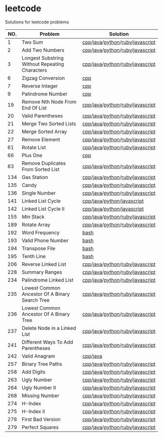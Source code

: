 # leetcode
Solutions for leetcode problems

| NO. | Problem | Solution |
|-----|---------|----------|
| 1 | Two Sum | [cpp](./TwoSum/Solution.cpp)/[java](./TwoSum/Solution.java)/[python](./TwoSum/Solution.py)/[ruby](./TwoSum/Solution.rb)/[javascript](./TwoSum/Solution.js) |
| 2 | Add Two Numbers | [cpp](./AddTwoNumbers/Solution.cpp)/[java](./AddTwoNumbers/Solution.java)/[python](./AddTwoNumbers/Solution.py)/[ruby](./AddTwoNumbers/Solution.rb)/[javascript](./AddTwoNumbers/Solution.js) |
| 3 | Longest Substring Without Repeating Characters | [cpp](./LongestSubstringWithoutRepeatingCharacters/Solution.cpp)/[java](./LongestSubstringWithoutRepeatingCharacters/Solution.java)/[python](./LongestSubstringWithoutRepeatingCharacters/Solution.py)/[ruby](./LongestSubstringWithoutRepeatingCharacters/Solution.rb)/[javascript](./LongestSubstringWithoutRepeatingCharacters/Solution.js) |
| 6 | Zigzag Conversion | [cpp](./ZigzagConversion/Solution.cpp) |
| 7 | Reverse Integer | [cpp](./ReverseInteger/Solution.cpp) |
| 9 | Palindrome Number | [cpp](./PalindromeNumber/Solution.cpp) |
| 19 | Remove Nth Node From End Of List | [cpp](./RemoveNthNodeFromEndOfList/Solution.cpp)/[java](./RemoveNthNodeFromEndOfList/Solution.java)/[python](./RemoveNthNodeFromEndOfList/Solution.py)/[ruby](./RemoveNthNodeFromEndOfList/Solution.rb)/[javascript](./RemoveNthNodeFromEndOfList/Solution.js) |
| 20 | Valid Parentheses | [cpp](./ValidParentheses/Solution.cpp)/[java](./ValidParentheses/Solution.java)/[python](./ValidParentheses/Solution.py)/[ruby](./ValidParentheses/Solution.rb)/[javascript](./ValidParentheses/Solution.js) |
| 21 | Merge Two Sorted Lists | [cpp](./MergeTwoSortedLists/Solution.cpp)/[java](./MergeTwoSortedLists/Solution.java)/[python](./MergeTwoSortedLists/Solution.py)/[ruby](./MergeTwoSortedLists/Solution.rb)/[javascript](./MergeTwoSortedLists/Solution.js) |
| 22 | Merge Sorted Array | [cpp](./MergeSortedArray/Solution.cpp)/[java](./MergeSortedArray/Solution.java)/[python](./MergeSortedArray/Solution.py)/[ruby](./MergeSortedArray/Solution.rb)/[javascript](./MergeSortedArray/Solution.js) |
| 27 | Remove Element | [cpp](./RemoveElement/Solution.cpp)/[java](./RemoveElement/Solution.java)/[python](./RemoveElement/Solution.py)/[ruby](./RemoveElement/Solution.rb)/[javascript](./RemoveElement/Solution.js) |
| 61 | Rotate List | [cpp](./RotateList/Solution.cpp)/[java](./RotateList/Solution.java)/[python](./RotateList/Solution.py)/[ruby](./RotateList/Solution.rb)/[javascript](./RotateList/Solution.js) |
| 66 | Plus One | [cpp](./PlusOne/Solution.cpp) |
| 83 | Remove Duplicates From Sorted List | [cpp](./RemoveDuplicatesFromSortedList/Solution.cpp)/[java](./RemoveDuplicatesFromSortedList/Solution.java)/[python](./RemoveDuplicatesFromSortedList/Solution.py)/[ruby](./RemoveDuplicatesFromSortedList/Solution.rb)/[javascript](./RemoveDuplicatesFromSortedList/Solution.js) |
| 134 | Gas Station | [cpp](./GasStation/Solution.cpp)/[java](./GasStation/Solution.java)/[python](./GasStation/Solution.py)/[ruby](./GasStation/Solution.rb)/[javascript](./GasStation/Solution.js) |
| 135 | Candy | [cpp](./Candy/Solution.cpp)/[java](./Candy/Solution.java)/[python](./Candy/Solution.py)/[ruby](./Candy/Solution.rb)/[javascript](./Candy/Solution.js) |
| 136 | Single Number | [cpp](./SingleNumber/Solution.cpp)/[java](./SingleNumber/Solution.java)/[python](./SingleNumber/Solution.py)/[ruby](./SingleNumber/Solution.rb)/[javascript](./SingleNumber/Solution.js) |
| 141 | Linked List Cycle | [cpp](./LinkedListCycle/Solution.cpp)/[java](./LinkedListCycle/Solution.java)/[python](./LinkedListCycle/Solution.py)/[javascript](./LinkedListCycle/Solution.js) |
| 142 | Linked List Cycle II | [cpp](./LinkedListCycleII/Solution.cpp)/[java](./LinkedListCycleII/Solution.java)/[python](./LinkedListCycleII/Solution.py)/[javascript](./LinkedListCycleII/Solution.js) |
| 155 | Min Stack | [cpp](./MinStack/MinStack.cpp)/[java](./MinStack/MinStack.java)/[python](./MinStack/MinStack.py)/[ruby](./MinStack/MinStack.rb)/[javascript](./MinStack/MinStack.js) |
| 189 | Rotate Array | [cpp](./RotateArray/Solution.cpp)/[java](./RotateArray/Solution.java)/[python](./RotateArray/Solution.py)/[ruby](./RotateArray/Solution.rb)/[javascript](./RotateArray/Solution.js) |
| 192 | Word Frequency | [bash](./WordFrequency/Solution.sh) |
| 193 | Valid Phone Number | [bash](./ValidPhoneNumber/Solution.sh) |
| 194 | Transpose File | [bash](./TransposeFile/Solution.sh) |
| 195 | Tenth Line | [bash](./TenthLine/Solution.sh) |
| 206 | Reverse Linked List | [cpp](./ReverseLinkedList/Solution.cpp)/[java](./ReverseLinkedList/Solution.java)/[python](./ReverseLinkedList/Solution.py)/[ruby](./ReverseLinkedList/Solution.rb)/[javascript](./ReverseLinkedList/Solution.js) |
| 228 | Summary Ranges | [cpp](./SummaryRanges/Solution.cpp)/[java](./SummaryRanges/Solution.java)/[python](./SummaryRanges/Solution.py)/[ruby](./SummaryRanges/Solution.rb)/[javascript](./SummaryRanges/Solution.js) |
| 234 | Palindrome Linked List | [cpp](./PalindromeLinkedList/Solution.cpp)/[java](./PalindromeLinkedList/Solution.java)/[python](./PalindromeLinkedList/Solution.py)/[ruby](./PalindromeLinkedList/Solution.rb)/[javascript](./PalindromeLinkedList/Solution.js) |
| 235 | Lowest Common Ancestor Of A Binary Search Tree | [cpp](./LowestCommonAncestorOfABinarySearchTree/Solution.cpp)/[java](./LowestCommonAncestorOfABinarySearchTree/Solution.java)/[python](./LowestCommonAncestorOfABinarySearchTree/Solution.py)/[ruby](./LowestCommonAncestorOfABinarySearchTree/Solution.rb)/[javascript](./LowestCommonAncestorOfABinarySearchTree/Solution.js) |
| 236 | Lowest Common Ancestor Of A Binary Tree | [cpp](./LowestCommonAncestorOfABinaryTree/Solution.cpp)/[java](./LowestCommonAncestorOfABinaryTree/Solution.java)/[python](./LowestCommonAncestorOfABinaryTree/Solution.py)/[ruby](./LowestCommonAncestorOfABinaryTree/Solution.rb)/[javascript](./LowestCommonAncestorOfABinaryTree/Solution.js) |
| 237 | Delete Node in a Linked List | [cpp](./DeleteNodeInALinkedList/Solution.cpp)/[java](./DeleteNodeInALinkedList/Solution.java)/[python](./DeleteNodeInALinkedList/Solution.py)/[ruby](./DeleteNodeInALinkedList/Solution.rb)/[javascript](./DeleteNodeInALinkedList/Solution.js) |
| 241 | Different Ways To Add Parentheses | [cpp](./DifferentWaysToAddParentheses/Solution.cpp)/[java](./DifferentWaysToAddParentheses/Solution.java)/[python](./DifferentWaysToAddParentheses/Solution.py)/[ruby](./DifferentWaysToAddParentheses/Solution.rb)/[javascript](./DifferentWaysToAddParentheses/Solution.js) |
| 242 | Valid Anagram | [cpp](./ValidAnagram/Solution.cpp)/[java](./ValidAnagram/Solution.java) |
| 257 | Binary Tree Paths | [cpp](./binaryTreePaths/Solution.cpp)/[java](./binaryTreePaths/Solution.java)/[python](./binaryTreePaths/Solution.py)/[ruby](./binaryTreePaths/Solution.rb)/[javascript](./binaryTreePaths/Solution.js) |
| 258 | Add Digits | [cpp](./AddDigits/Solution.cpp)/[java](./AddDigits/Solution.java)/[python](./AddDigits/Solution.py)/[ruby](./AddDigits/Solution.rb)/[javascript](./AddDigits/Solution.js) |
| 263 | Ugly Number | [cpp](./UglyNumber/Solution.cpp)/[java](./UglyNumber/Solution.java)/[python](./UglyNumber/Solution.py)/[ruby](./UglyNumber/Solution.rb)/[javascript](./UglyNumber/Solution.js) |
| 264 | Ugly Number II | [cpp](./UglyNumberII/Solution.cpp)/[java](./UglyNumberII/Solution.java)/[python](./UglyNumberII/Solution.py)/[ruby](./UglyNumberII/Solution.rb)/[javascript](./UglyNumberII/Solution.js) |
| 268 | Missing Number | [cpp](./MissingNumber/Solution.cpp)/[java](./MissingNumber/Solution.java)/[python](./MissingNumber/Solution.py)/[ruby](./MissingNumber/Solution.rb)/[javascript](./MissingNumber/Solution.js) |
| 274 | H-Index | [cpp](./H-Index/Solution.cpp)/[java](./H-Index/Solution.java)/[python](./H-Index/Solution.py)/[ruby](./H-Index/Solution.rb)/[javascript](./H-Index/Solution.js) |
| 275 | H-Index II | [cpp](./H-IndexII/Solution.cpp)/[java](./H-IndexII/Solution.java)/[python](./H-IndexII/Solution.py)/[ruby](./H-IndexII/Solution.rb)/[javascript](./H-IndexII/Solution.js) |
| 278 | First Bad Version | [cpp](./FirstBadVersion/Solution.cpp)/[java](./FirstBadVersion/Solution.java)/[python](./FirstBadVersion/Solution.py)/[ruby](./FirstBadVersion/Solution.rb)/[javascript](./FirstBadVersion/Solution.js) |
| 279 | Perfect Squares | [cpp](./PerfectSquares/Solution.cpp)/[java](./PerfectSquares/Solution.java)/[python](./PerfectSquares/Solution.py)/[ruby](./PerfectSquares/Solution.rb)/[javascript](./PerfectSquares/Solution.js) |

